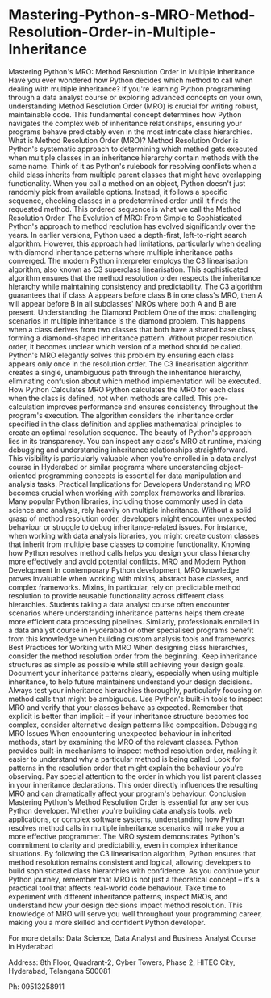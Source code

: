 # Mastering-Python-s-MRO-Method-Resolution-Order-in-Multiple-Inheritance
Mastering Python's MRO: Method Resolution Order in Multiple Inheritance
Have you ever wondered how Python decides which method to call when dealing with multiple inheritance? If you're learning Python programming through a data analyst course or exploring advanced concepts on your own, understanding Method Resolution Order (MRO) is crucial for writing robust, maintainable code. This fundamental concept determines how Python navigates the complex web of inheritance relationships, ensuring your programs behave predictably even in the most intricate class hierarchies.
What is Method Resolution Order (MRO)?
Method Resolution Order is Python's systematic approach to determining which method gets executed when multiple classes in an inheritance hierarchy contain methods with the same name. Think of it as Python's rulebook for resolving conflicts when a child class inherits from multiple parent classes that might have overlapping functionality.
When you call a method on an object, Python doesn't just randomly pick from available options. Instead, it follows a specific sequence, checking classes in a predetermined order until it finds the requested method. This ordered sequence is what we call the Method Resolution Order.
The Evolution of MRO: From Simple to Sophisticated
Python's approach to method resolution has evolved significantly over the years. In earlier versions, Python used a depth-first, left-to-right search algorithm. However, this approach had limitations, particularly when dealing with diamond inheritance patterns where multiple inheritance paths converged.
The modern Python interpreter employs the C3 linearisation algorithm, also known as C3 superclass linearisation. This sophisticated algorithm ensures that the method resolution order respects the inheritance hierarchy while maintaining consistency and predictability. The C3 algorithm guarantees that if class A appears before class B in one class's MRO, then A will appear before B in all subclasses' MROs where both A and B are present.
Understanding the Diamond Problem
One of the most challenging scenarios in multiple inheritance is the diamond problem. This happens when a class derives from two classes that both have a shared base class, forming a diamond-shaped inheritance pattern. Without proper resolution order, it becomes unclear which version of a method should be called.
Python's MRO elegantly solves this problem by ensuring each class appears only once in the resolution order. The C3 linearisation algorithm creates a single, unambiguous path through the inheritance hierarchy, eliminating confusion about which method implementation will be executed.
How Python Calculates MRO
Python calculates the MRO for each class when the class is defined, not when methods are called. This pre-calculation improves performance and ensures consistency throughout the program's execution. The algorithm considers the inheritance order specified in the class definition and applies mathematical principles to create an optimal resolution sequence.
The beauty of Python's approach lies in its transparency. You can inspect any class's MRO at runtime, making debugging and understanding inheritance relationships straightforward. This visibility is particularly valuable when you're enrolled in a data analyst course in Hyderabad or similar programs where understanding object-oriented programming concepts is essential for data manipulation and analysis tasks.
Practical Implications for Developers
Understanding MRO becomes crucial when working with complex frameworks and libraries. Many popular Python libraries, including those commonly used in data science and analysis, rely heavily on multiple inheritance. Without a solid grasp of method resolution order, developers might encounter unexpected behaviour or struggle to debug inheritance-related issues.
For instance, when working with data analysis libraries, you might create custom classes that inherit from multiple base classes to combine functionality. Knowing how Python resolves method calls helps you design your class hierarchy more effectively and avoid potential conflicts.
MRO and Modern Python Development
In contemporary Python development, MRO knowledge proves invaluable when working with mixins, abstract base classes, and complex frameworks. Mixins, in particular, rely on predictable method resolution to provide reusable functionality across different class hierarchies.
Students taking a data analyst course often encounter scenarios where understanding inheritance patterns helps them create more efficient data processing pipelines. Similarly, professionals enrolled in a data analyst course in Hyderabad or other specialised programs benefit from this knowledge when building custom analysis tools and frameworks.
Best Practices for Working with MRO
When designing class hierarchies, consider the method resolution order from the beginning. Keep inheritance structures as simple as possible while still achieving your design goals. Document your inheritance patterns clearly, especially when using multiple inheritance, to help future maintainers understand your design decisions.
Always test your inheritance hierarchies thoroughly, particularly focusing on method calls that might be ambiguous. Use Python's built-in tools to inspect MRO and verify that your classes behave as expected. Remember that explicit is better than implicit – if your inheritance structure becomes too complex, consider alternative design patterns like composition.
Debugging MRO Issues
When encountering unexpected behaviour in inherited methods, start by examining the MRO of the relevant classes. Python provides built-in mechanisms to inspect method resolution order, making it easier to understand why a particular method is being called. Look for patterns in the resolution order that might explain the behaviour you're observing.
Pay special attention to the order in which you list parent classes in your inheritance declarations. This order directly influences the resulting MRO and can dramatically affect your program's behaviour.
Conclusion
Mastering Python's Method Resolution Order is essential for any serious Python developer. Whether you're building data analysis tools, web applications, or complex software systems, understanding how Python resolves method calls in multiple inheritance scenarios will make you a more effective programmer.
The MRO system demonstrates Python's commitment to clarity and predictability, even in complex inheritance situations. By following the C3 linearisation algorithm, Python ensures that method resolution remains consistent and logical, allowing developers to build sophisticated class hierarchies with confidence.
As you continue your Python journey, remember that MRO is not just a theoretical concept – it's a practical tool that affects real-world code behaviour. Take time to experiment with different inheritance patterns, inspect MROs, and understand how your design decisions impact method resolution. This knowledge of MRO will serve you well throughout your programming career, making you a more skilled and confident Python developer.

For more details:
Data Science, Data Analyst and Business Analyst Course in Hyderabad

Address: 8th Floor, Quadrant-2, Cyber Towers, Phase 2, HITEC City, Hyderabad, Telangana 500081

Ph: 09513258911


